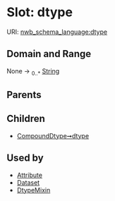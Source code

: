 
# Slot: dtype




URI: [nwb_schema_language:dtype](https://w3id.org/p2p_ld/nwb-schema-language/dtype)


## Domain and Range

None &#8594;  <sub>0..\*</sub> [String](types/String.md)

## Parents


## Children

 *  [CompoundDtype➞dtype](CompoundDtype_dtype.md)

## Used by

 * [Attribute](Attribute.md)
 * [Dataset](Dataset.md)
 * [DtypeMixin](DtypeMixin.md)
